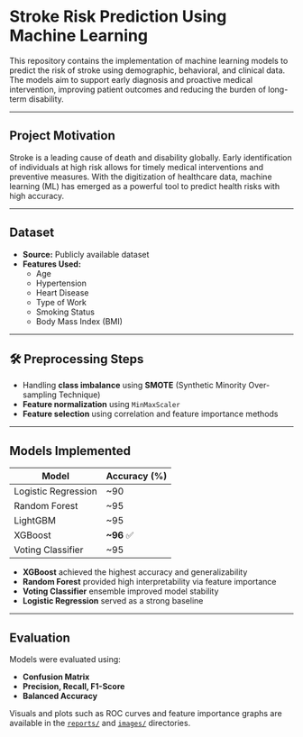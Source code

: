 #  Stroke Risk Prediction Using Machine Learning

This repository contains the implementation of machine learning models to predict the risk of stroke using demographic, behavioral, and clinical data. The models aim to support early diagnosis and proactive medical intervention, improving patient outcomes and reducing the burden of long-term disability.

---

##  Project Motivation

Stroke is a leading cause of death and disability globally. Early identification of individuals at high risk allows for timely medical interventions and preventive measures. With the digitization of healthcare data, machine learning (ML) has emerged as a powerful tool to predict health risks with high accuracy.

---

##  Dataset

- **Source:** Publicly available dataset  
- **Features Used:**
  - Age  
  - Hypertension  
  - Heart Disease  
  - Type of Work  
  - Smoking Status  
  - Body Mass Index (BMI)

---

## 🛠️ Preprocessing Steps

- Handling **class imbalance** using **SMOTE** (Synthetic Minority Over-sampling Technique)
- **Feature normalization** using `MinMaxScaler`
- **Feature selection** using correlation and feature importance methods

---

##  Models Implemented

| Model               | Accuracy (%) |
|--------------------|--------------|
| Logistic Regression| ~90          |
| Random Forest      | ~95          |
| LightGBM           | ~95          |
| XGBoost            | **~96** ✅   |
| Voting Classifier  | ~95          |

- **XGBoost** achieved the highest accuracy and generalizability
- **Random Forest** provided high interpretability via feature importance
- **Voting Classifier** ensemble improved model stability
- **Logistic Regression** served as a strong baseline

---

##  Evaluation

Models were evaluated using:
- **Confusion Matrix**
- **Precision, Recall, F1-Score**
- **Balanced Accuracy**

Visuals and plots such as ROC curves and feature importance graphs are available in the [`reports/`](./reports/) and [`images/`](./images/) directories.


